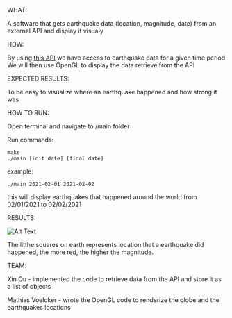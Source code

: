 WHAT:

A software that gets earthquake data (location, magnitude, date) from an external API and display it visualy
    
HOW:
    
By using [this API](https://earthquake.usgs.gov/fdsnws/event/1/) we have access to earthquake data for a given time period
We will then use OpenGL to display the data retrieve from the API
    
EXPECTED RESULTS:

To be easy to visualize where an earthquake happened and how strong it was

HOW TO RUN:

Open terminal and navigate to /main folder

Run commands:
    
    make
    ./main [init date] [final date]    
example: 

    ./main 2021-02-01 2021-02-02
this will display earthquakes that happened around the world from 02/01/2021 to 02/02/2021

RESULTS:

![Alt Text](https://raw.githubusercontent.com/mathiasVoelcker/csci596-final-project/master/earthquake.gif)

The litthe squares on earth represents location that a earthquake did happened, the more red, the higher the magnitude.

TEAM:

Xin Qu - implemented the code to retrieve data from the API and store it as a list of objects 

Mathias Voelcker - wrote the OpenGL code to renderize the globe and the earthquakes locations

